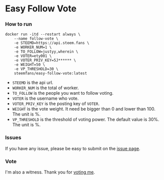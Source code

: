 # Easy Follow Vote

### How to run

```
docker run -itd --restart always \
    --name follow-vote \
    -e STEEMD=https://api.steem.fans \
    -e WORKER_NUM=1 \
    -e TO_FOLLOW=justyy,wherein \
    -e VOTER=ety001 \
    -e VOTER_PRIV_KEY=5J****** \
    -e WEIGHT=50 \
    -e VP_THRESHOLD=30 \
    steemfans/easy-follow-vote:latest
```

* `STEEMD` is the api url.
* `WORKER_NUM` is the total of worker.
* `TO_FOLLOW` is the people you want to follow voting.
* `VOTER` is the username who vote.
* `VOTER_PRIV_KEY` is the posting key of `VOTER`.
* `WEIGHT` is the vote weight. It need be bigger than 0 and lower than 100. The unit is %.
* `VP_THRESHOLD` is the threshold of voting power. The default value is 30%. The unit is %.

### Issues
If you have any issue, please be easy to submit on the [issue page](https://github.com/steemfans/easy-follow-vote/issues).

### Vote
I'm also a witness. Thank you for [voting me](https://steemlogin.com/sign/account-witness-vote?witness=ety001&approve=1).
